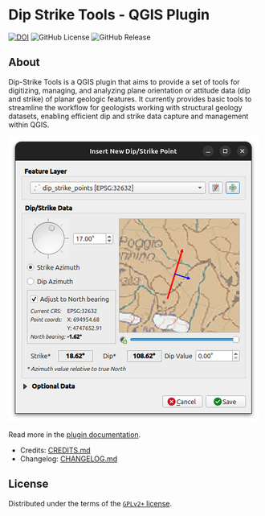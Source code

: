 # Dip Strike Tools - QGIS Plugin

[![DOI](https://zenodo.org/badge/997483957.svg)](https://doi.org/10.5281/zenodo.17464940) ![GitHub License](https://img.shields.io/github/license/fpennica/dip-strike-tools) ![GitHub Release](https://img.shields.io/github/v/release/fpennica/dip-strike-tools)

## About

Dip-Strike Tools is a QGIS plugin that aims to provide a set of tools for digitizing, managing, and analyzing plane orientation or attitude data (dip and strike) of planar geologic features. It currently provides basic tools to streamline the workflow for geologists working with structural geology datasets, enabling efficient dip and strike data capture and management within QGIS.

![insert tool ui](docs/static/insert_point.png)

Read more in the [plugin documentation](https://fpennica.github.io/dip-strike-tools/).

- Credits: [CREDITS.md](CREDITS.md)
- Changelog: [CHANGELOG.md](CHANGELOG.md)

## License

Distributed under the terms of the [`GPLv2+` license](LICENSE).
